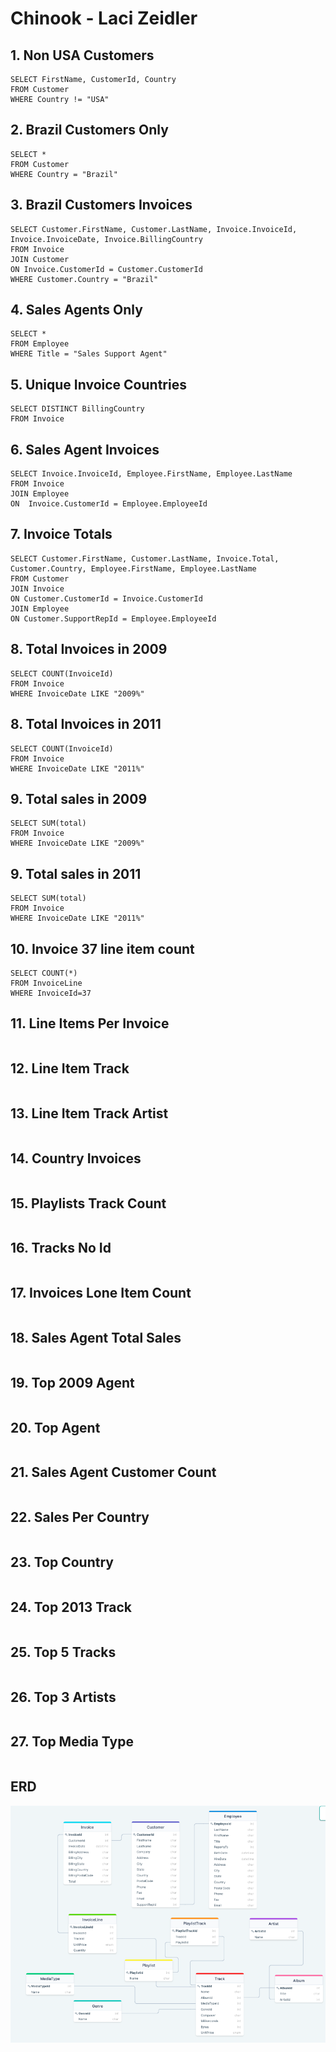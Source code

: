# Chinook - Laci Zeidler

## 1. Non USA Customers

```
SELECT FirstName, CustomerId, Country
FROM Customer 
WHERE Country != "USA"
```

## 2. Brazil Customers Only
```
SELECT * 
FROM Customer
WHERE Country = "Brazil"
```

## 3. Brazil Customers Invoices
```
SELECT Customer.FirstName, Customer.LastName, Invoice.InvoiceId, Invoice.InvoiceDate, Invoice.BillingCountry
FROM Invoice 
JOIN Customer 
ON Invoice.CustomerId = Customer.CustomerId
WHERE Customer.Country = "Brazil"
```

## 4. Sales Agents Only
```
SELECT * 
FROM Employee
WHERE Title = "Sales Support Agent"
```

## 5. Unique Invoice Countries
```
SELECT DISTINCT BillingCountry
FROM Invoice 
```

## 6. Sales Agent Invoices
```
SELECT Invoice.InvoiceId, Employee.FirstName, Employee.LastName
FROM Invoice
JOIN Employee
ON  Invoice.CustomerId = Employee.EmployeeId
```

## 7. Invoice Totals
```
SELECT Customer.FirstName, Customer.LastName, Invoice.Total, Customer.Country, Employee.FirstName, Employee.LastName
FROM Customer
JOIN Invoice 
ON Customer.CustomerId = Invoice.CustomerId 
JOIN Employee
ON Customer.SupportRepId = Employee.EmployeeId
```

## 8. Total Invoices in 2009
```
SELECT COUNT(InvoiceId)
FROM Invoice
WHERE InvoiceDate LIKE "2009%"
```

## 8. Total Invoices in 2011
```
SELECT COUNT(InvoiceId)
FROM Invoice
WHERE InvoiceDate LIKE "2011%"
```

## 9. Total sales in 2009
```
SELECT SUM(total)
FROM Invoice
WHERE InvoiceDate LIKE "2009%"
```

## 9. Total sales in 2011
```
SELECT SUM(total)
FROM Invoice
WHERE InvoiceDate LIKE "2011%"
```

## 10. Invoice 37 line item count 
```
SELECT COUNT(*)
FROM InvoiceLine 
WHERE InvoiceId=37
```

## 11. Line Items Per Invoice 
```
```

## 12. Line Item Track 
```
```

## 13. Line Item Track Artist 
```
```

## 14. Country Invoices 
```
```

## 15. Playlists Track Count 
```
```

## 16. Tracks No Id 
```
```

## 17. Invoices Lone Item Count 
```
```

## 18. Sales Agent Total Sales 
```
```

## 19. Top 2009 Agent 
```
```

## 20. Top Agent 
```
```

## 21. Sales Agent Customer Count 
```
```

## 22. Sales Per Country 
```
```

## 23. Top Country
```
```

## 24. Top 2013 Track
```
```

## 25. Top 5 Tracks 
```
```

## 26. Top 3 Artists 
```
```

## 27. Top Media Type 
```
```


## ERD

![The ERD for Chinook](/imgs/ERD.png "This is the ERD.")

